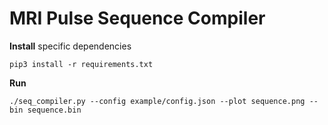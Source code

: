 # MRI Pulse Sequence Compiler

**Install** specific dependencies
```
pip3 install -r requirements.txt
```

**Run**
```
./seq_compiler.py --config example/config.json --plot sequence.png --bin sequence.bin
```
